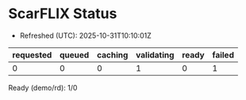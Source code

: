 ﻿# ScarFLIX Status

* Refreshed (UTC): 2025-10-31T10:10:01Z

| requested | queued | caching | validating | ready | failed |
|-----------|--------|---------|------------|-------|--------|
| 0 | 0 | 0 | 1 | 0 | 1 |

Ready (demo/rd): 1/0
